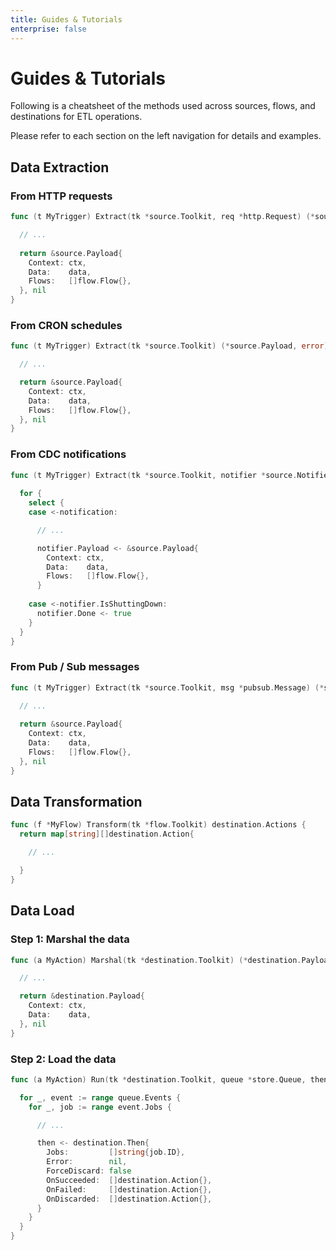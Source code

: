 ```yaml
---
title: Guides & Tutorials
enterprise: false
---
```


# Guides & Tutorials

Following is a cheatsheet of the methods used across sources, flows, and destinations
for ETL operations.

Please refer to each section on the left navigation for details and examples.

## Data Extraction

### From HTTP requests

```go
func (t MyTrigger) Extract(tk *source.Toolkit, req *http.Request) (*source.Payload, error) {

  // ...
  
  return &source.Payload{
    Context: ctx,
    Data:    data,
    Flows:   []flow.Flow{},
  }, nil
}
```

### From CRON schedules

```go
func (t MyTrigger) Extract(tk *source.Toolkit) (*source.Payload, error) {

  // ...

  return &source.Payload{
    Context: ctx,
    Data:    data,
    Flows:   []flow.Flow{},
  }, nil
}
```

### From CDC notifications

```go
func (t MyTrigger) Extract(tk *source.Toolkit, notifier *source.Notifier) {
  
  for {
    select {
    case <-notification:

      // ...

      notifier.Payload <- &source.Payload{
        Context: ctx,
        Data:    data,
        Flows:   []flow.Flow{},
      }
    
    case <-notifier.IsShuttingDown:
      notifier.Done <- true
    }
  }
}
```

### From Pub / Sub messages

```go
func (t MyTrigger) Extract(tk *source.Toolkit, msg *pubsub.Message) (*source.Payload, error) {

  // ...
  
  return &source.Payload{
    Context: ctx,
    Data:    data,
    Flows:   []flow.Flow{},
  }, nil
}
```

## Data Transformation

```go
func (f *MyFlow) Transform(tk *flow.Toolkit) destination.Actions {
  return map[string][]destination.Action{

    // ...

  }
}
```

## Data Load

### Step 1: Marshal the data

```go
func (a MyAction) Marshal(tk *destination.Toolkit) (*destination.Payload, error) {

  // ...

  return &destination.Payload{
    Context: ctx,
    Data:    data,
  }, nil
}
```

### Step 2: Load the data

```go
func (a MyAction) Run(tk *destination.Toolkit, queue *store.Queue, then chan<- destination.Then) {

  for _, event := range queue.Events {
    for _, job := range event.Jobs {

      // ...

      then <- destination.Then{
        Jobs:         []string{job.ID},
        Error:        nil,
        ForceDiscard: false
        OnSucceeded:  []destination.Action{},
        OnFailed:     []destination.Action{},
        OnDiscarded:  []destination.Action{},
      }
    }
  }
}
```
